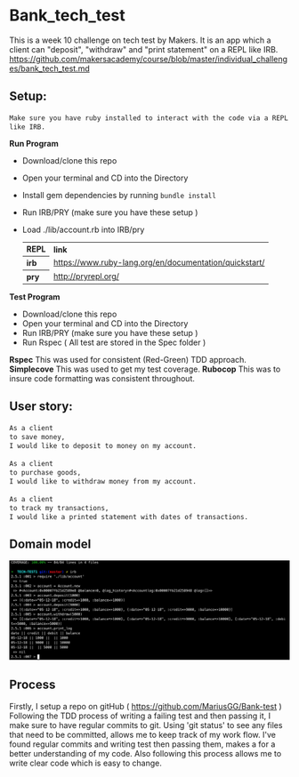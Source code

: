 # Bank_tech_test

This is a week 10 challenge on tech test by Makers.
It is an app which a client can "deposit", "withdraw" and "print statement" on a REPL like IRB.
https://github.com/makersacademy/course/blob/master/individual_challenges/bank_tech_test.md


Setup:
-------
```
Make sure you have ruby installed to interact with the code via a REPL like IRB.
```
**Run Program**
  * Download/clone this repo
  * Open your terminal and CD into the Directory
  * Install gem dependencies by running `bundle install`
  * Run IRB/PRY (make sure you have these setup )
  * Load ./lib/account.rb into IRB/pry

    <table>
      <tr><th>REPL</th><th>link</th>
      <tr>
        <th>
          irb
        </th>
        <td>
          <a href="https://www.ruby-lang.org/en/documentation/quickstart/">https://www.ruby-lang.org/en/documentation/quickstart/</a>
        </td>
      </tr>
      <tr>
        <th>
          pry
        </th>
        <td>
           <a href="http://pryrepl.org/">http://pryrepl.org/</a>
        </td>
    </table>

**Test Program**
  * Download/clone this repo
  * Open your terminal and CD into the Directory
  * Run IRB/PRY (make sure you have these setup )
  * Run Rspec
  ( All test are stored in the Spec folder )

**Rspec** This was used for consistent (Red-Green) TDD approach.
**Simplecove** This was used to get my test coverage.
**Rubocop** This was to insure code formatting was consistent throughout.

User story:
-------

````
As a client
to save money,
I would like to deposit to money on my account.

As a client
to purchase goods,
I would like to withdraw money from my account.

As a client
to track my transactions,
I would like a printed statement with dates of transactions.

````

Domain model
-------
![Alt text](./Bank_tech_test_program.png)

Process
-------

Firstly, I setup a repo on gitHub ( https://github.com/MariusGG/Bank-test )
Following the TDD process of writing a failing test and then passing it, I make sure to have regular commits to git. Using 'git status' to see any files that need to be committed, allows me to keep track of my work flow.
I've found regular commits and writing test then passing them, makes a for a better understanding of my code.
Also following this process allows me to write clear code which is easy to change.
